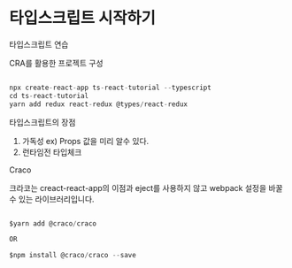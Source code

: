 # 타입스크립트 시작하기

타입스크립트 연습

CRA를 활용한 프로젝트 구성

```javascript

npx create-react-app ts-react-tutorial --typescript
cd ts-react-tutorial
yarn add redux react-redux @types/react-redux

```

타입스크립트의 장점 

1. 가독성 ex) Props 값을 미리 알수 있다.
2. 런타임전 타입체크

Craco

크라코는 creact-react-app의 이점과 eject를 사용하지 않고 webpack 설정을 바꿀수 있는 라이브러리입니다.

```javascript

$yarn add @craco/craco

OR

$npm install @craco/craco --save

```
